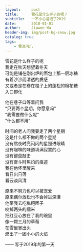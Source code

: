 ```yaml
---
layout:     post
title:      雪花是什么样子的呢？
subtitle:   一不小心溜进了2019
date:       2010-01-01
author:     Jiawen Wu
header-img: img/post-bg-snow.jpg
catalog: true
tags:
    - 雪泥鸿爪
---
```

<script type="text/javascript">
// 禁止右键菜单
document.oncontextmenu = function(){ return false; };
// 禁止文字选择
document.onselectstart = function(){ return false; };
// 禁止复制
document.oncopy = function(){ return false; };
// 禁止剪切
document.oncut = function(){ return false; };
// 禁止粘贴
document.onpaste = function(){ return false; };
</script>

雪花是什么样子的呢  
我走在秋天想望着冬天  
可能是铺在刚出炉的面包上那一层冰糖  
有着沙沙而清透的质感  
又或者是在卷在棍子上的蓬松的棉花糖  
入口即化

他在巷子口等着问我  
“只要两个星期，你愿意吗”  
“我需要做什么呢”  
“什么都不用”

时间的老人问我要走了两个星期  
这是什么都不做的两个星期  
没有熬夜时亮闪闪的星照进眼睛  
没有咖啡的味道填满寂寞的心  
没有键盘敲击  
没有奋斗时焦灼的痕迹  
我在他怀里醒来  
看日出日落  
看云淡风清  

原来不努力也可以被宠爱  
原来偶尔放松也不会掉进深潭  
他带我去吃糍粑团子  
咬掉两头的糯米  
把红豆心放在了我的碗里  
像一颗三月的草莓  
在雪里冒出头  
燃出了一团小小的火焰

—— 写于2019年的第一天


